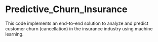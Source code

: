 # Predictive_Churn_Insurance
This code implements an end-to-end solution to analyze and predict customer churn (cancellation) in the insurance industry using machine learning. 
